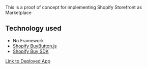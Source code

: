 This is a proof of concept for implementing Shopify Storefront as Marketplace
## Technology used
- No Framework
- [Shopify BuyButton.js](http://shopify.github.io/buy-button-js/)
- [Shopify Buy SDK](https://shopify.github.io/js-buy-sdk/)

[Link to Deployed App](https://jannnnnnnnnn.github.io/markeplace-shopifybuy/)